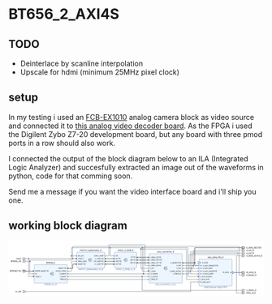 # BT656_2_AXI4S

## TODO
- Deinterlace by scanline interpolation
- Upscale for hdmi (minimum 25MHz pixel clock)

## setup
In my testing i used an [FCB-EX1010](https://www.image-sensing-solutions.eu/fcb_ex1010_p.html) analog camera block as video source and connected it to [this analog video decoder board](https://github.com/dylanmsu/ADV7180_to_Pmod). As the FPGA i used the Digilent Zybo Z7-20 development board, but any board with three pmod ports in a row should also work.

I connected the output of the block diagram below to an ILA (Integrated Logic Analyzer) and succesfully extracted an image out of the waveforms in python, code for that comming soon.

Send me a message if you want the video interface board and i'll ship you one.

## working block diagram
![board-diagram](./img/board-diagram.png)
